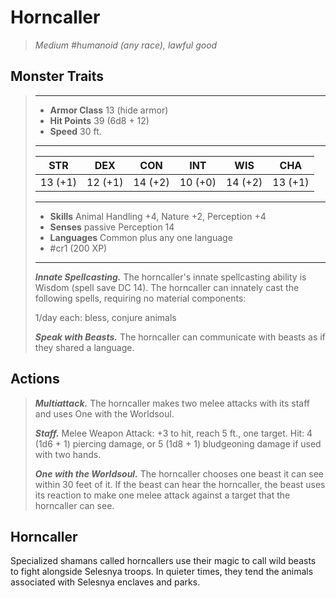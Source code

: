 # Horncaller
>*Medium #humanoid (any race), lawful good*
## Monster Traits
>___
>- **Armor Class** 13 (hide armor)
>- **Hit Points** 39 (6d8 + 12)
>- **Speed** 30 ft.
>___
>|STR|DEX|CON|INT|WIS|CHA|
>|:---:|:---:|:---:|:---:|:---:|:---:|
>|13 (+1)|12 (+1)|14 (+2)|10 (+0)|14 (+2)|13 (+1)|
>___
>- **Skills** Animal Handling +4, Nature +2, Perception +4
>- **Senses** passive Perception 14
>- **Languages** Common plus any one language
>- #cr1 (200 XP)
>___
>***Innate Spellcasting.*** The horncaller's innate spellcasting ability is Wisdom (spell save DC 14). The horncaller can innately cast the following spells, requiring no material components:  
>
>1/day each: bless, conjure animals  
>
>
>***Speak with Beasts.*** The horncaller can communicate with beasts as if they shared a language.  
>
## Actions
>***Multiattack.*** The horncaller makes two melee attacks with its staff and uses One with the Worldsoul.  
>
>***Staff.*** Melee Weapon Attack: +3 to hit, reach 5 ft., one target. Hit: 4 (1d6 + 1) piercing damage, or 5 (1d8 + 1) bludgeoning damage if used with two hands.  
>
>***One with the Worldsoul.*** The horncaller chooses one beast it can see within 30 feet of it. If the beast can hear the horncaller, the beast uses its reaction to make one melee attack against a target that the horncaller can see.
## Horncaller
Specialized shamans called horncallers use their magic to call wild beasts to fight alongside Selesnya troops. In quieter times, they tend the animals associated with Selesnya enclaves and parks.